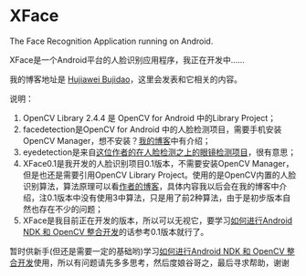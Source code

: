 XFace
=====
The Face Recognition Application running on Android.

XFace是一个Android平台的人脸识别应用程序，我正在开发中......

我的博客地址是 [Hujiawei Bujidao](http://hujiaweibujidao.github.io)，这里会发表和它相关的内容。

说明：

1. OpenCV Library 2.4.4 是 OpenCV for Android 中的Library Project；
2. facedetection是OpenCV for Android 中的人脸检测项目，需要手机安装OpenCV Manager，想不安装？[我的博客](http://hujiaweibujidao.github.io/blog/2013/11/18/android-ndk-and-opencv-development-3/)中有介绍；
3. eyedetection是来自[这位作者的在人脸检测之上的眼镜检测项目](http://romanhosek.cz/android-eye-detection-and-tracking-with-opencv/)，很有意思；
4. XFace0.1是我开发的人脸识别项目0.1版本，不需要安装OpenCV Manager，但是也还是需要引用OpenCV Library Project。使用的是OpenCV内置的人脸识别算法，算法原理可以看[作者的博客](http://bytefish.de/blog/opencv_facerecognizer_documentation/)，具体内容我以后会在我的博客中介绍，注0.1版本中没有使用3中算法，只是用了前2种算法，由于是初步版本自然也存在不少的问题；
5. XFace是我目前正在开发的版本，所以可以无视它，要学习[如何进行Android NDK 和 OpenCV 整合开发](http://hujiaweibujidao.github.io/blog/2013/11/18/android-ndk-and-opencv-developement/)的话参考0.1版本就行了。

暂时供新手(但还是需要一定的基础哟)学习[如何进行Android NDK 和 OpenCV 整合开发](http://hujiaweibujidao.github.io/blog/2013/11/18/android-ndk-and-opencv-developement/)使用，所以有问题请先多多思考，然后度娘谷哥之，最后寻求帮助，谢谢
